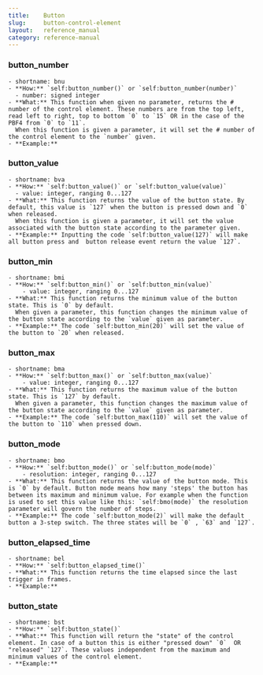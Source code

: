 ```yaml
---
title:    Button
slug:     button-control-element
layout:   reference_manual
category: reference-manual
---
```



### button_number
    - shortname: bnu
    - **How:** `self:button_number()` or `self:button_number(number)`
      - number: signed integer
    - **What:** This function when given no parameter, returns the # number of the control element. These numbers are from the top left, read left to right, top to bottom `0` to `15` OR in the case of the PBF4 from `0` to `11`. 
      When this function is given a parameter, it will set the # number of the control element to the `number` given.
    - **Example:**
### button_value
    - shortname: bva
    - **How:** `self:button_value()` or `self:button_value(value)`
      - value: integer, ranging 0...127
    - **What:** This function returns the value of the button state. By default, this value is `127` when the button is pressed down and `0` when released.
      When this function is given a parameter, it will set the value associated with the button state according to the parameter given.
    - **Example:** Inputting the code `self:button_value(127)` will make all button press and  button release event return the value `127`.
### button_min 
    - shortname: bmi
    - **How:** `self:button_min()` or `self:button_min(value)`
        - value: integer, ranging 0...127
    - **What:** This function returns the minimum value of the button state. This is `0` by default.
      When given a parameter, this function changes the minimum value of the button state according to the `value` given as parameter.
    - **Example:** The code `self:button_min(20)` will set the value of the button to `20` when released.
### button_max
    - shortname: bma
    - **How:** `self:button_max()` or `self:button_max(value)`
        - value: integer, ranging 0...127
    - **What:** This function returns the maximum value of the button state. This is `127` by default.
      When given a parameter, this function changes the maximum value of the button state according to the `value` given as parameter.
    - **Example:** The code `self:button_max(110)` will set the value of the button to `110` when pressed down.
### button_mode
    - shortname: bmo
    - **How:** `self:button_mode()` or `self:button_mode(mode)`
        - resolution: integer, ranging 0...127
    - **What:** This function returns the value of the button mode. This is `0` by default. Button mode means how many 'steps' the button has between its maximum and minimum value. For example when the function is used to set this value like this: `self:bmo(mode)` the resolution parameter will govern the number of steps.
    - **Example:** The code `self:button_mode(2)` will make the default button a 3-step switch. The three states will be `0` , `63` and `127`.
### button_elapsed_time
    - shortname: bel
    - **How:** `self:button_elapsed_time()`
    - **What:** This function returns the time elapsed since the last trigger in frames.
    - **Example:**
### button_state
    - shortname: bst
    - **How:** `self:button_state()`
    - **What:** This function will return the "state" of the control element. In case of a button this is either "pressed down" `0`  OR "released" `127`. These values independent from the maximum and minimum values of the control element.
    - **Example:**